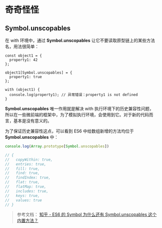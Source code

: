# 奇奇怪怪

## Symbol.unscopables

在 with 环境中，通过 **Symbol.unscopables** 让它不要读取原型链上的某些方法名，用法很简单：

```js{5}
const object1 = {
  property1: 42
};

object1[Symbol.unscopables] = {
  property1: true
};

with (object1) {
  console.log(property1); // 异常错误：property1 is not defined
}
```

**Symbol.unscopables** 唯一作用就是解决 with 执行环境下的历史兼容性问题，所以在一些微前端的框架中，为了模拟执行环境，会使用到它。对于新的代码而言，基本是没有意义的。

为了保证历史兼容性这点，可以看到 ES6 中给数组新增的方法均位于 **Symbol.unscopables** 中：

```js
console.log(Array.prototype[Symbol.unscopables])

// {
//   copyWithin: true,
//   entries: true,
//   fill: true,
//   find: true,
//   findIndex: true,
//   flat: true,
//   flatMap: true,
//   includes: true,
//   keys: true,
//   values: true
// }
```

> 参考文档： [知乎 - ES6 的 Symbol 为什么还有 Symbol.unscopables 这个内置方法？](https://www.zhihu.com/question/364970876)

